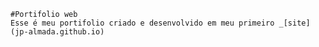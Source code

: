     #Portifolio web
    Esse é meu portifolio criado e desenvolvido em meu primeiro _[site](jp-almada.github.io)